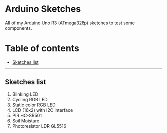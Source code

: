 # Arduino Sketches
All of my Arduino Uno R3 (ATmega328p) sketches to test some components.

Table of contents
=================
* [Sketches list](#sketches-list)

---
## Sketches list
1. Blinking LED
2. Cycling RGB LED
3. Static color RGB LED
4. LCD (16x2) with I2C interface
5. PIR HC-SR501
6. Soil Moisture
7. Photoresistor LDR GL5516